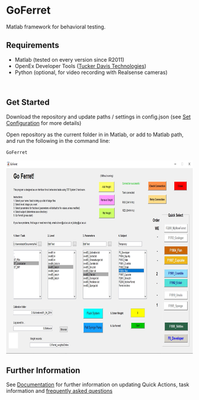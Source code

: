 # GoFerret

Matlab framework for behavioral testing.

## Requirements
- Matlab (tested on every version since R2011)
- OpenEx Developer Tools ([Tucker Davis Technologies](https://www.tdt.com/support/downloads/))
- Python (optional, for video recording with Realsense cameras)

<br>


## Get Started

Download the repository and update paths / settings in config.json (see [Set Configuration](docs/set_config.md) for more details)

Open repository as the current folder in in Matlab, or add to Matlab path, and run the following in the command line:


```sh
GoFerret
```

<img src="docs/img/GoFerret_screenshot.png" alt="Screenshot of main GUI" style="width:900px;height:522px;">


## Further Information

See [Documentation](./docs) for further information on updating Quick Actions, task information and [frequently asked questions](./docs/faq.md)
